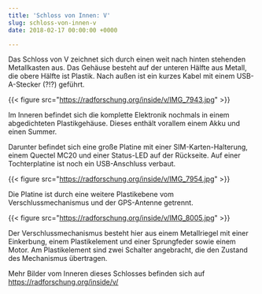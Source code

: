 ```yaml
---
title: 'Schloss von Innen: V'
slug: schloss-von-innen-v
date: 2018-02-17 00:00:00 +0000

---
```

Das Schloss von V zeichnet sich durch einen weit nach hinten stehenden Metallkasten aus. Das Gehäuse besteht auf der unteren Hälfte aus Metall, die obere Hälfte ist Plastik. Nach außen ist ein kurzes Kabel mit einem USB-A-Stecker (?!?) geführt.

{{< figure src="https://radforschung.org/inside/v/IMG_7943.jpg" >}}

Im Inneren befindet sich die komplette Elektronik nochmals in einem abgedichteten Plastikgehäuse.
Dieses enthält vorallem einem Akku und einen Summer.

Darunter befindet sich eine große Platine mit einer SIM-Karten-Halterung, einem Quectel MC20 und einer Status-LED auf der Rückseite. Auf einer Tochterplatine ist noch ein USB-Anschluss verbaut.

{{< figure src="https://radforschung.org/inside/v/IMG_7954.jpg" >}}

Die Platine ist durch eine weitere Plastikebene vom Verschlussmechanismus und der GPS-Antenne getrennt.

{{< figure src="https://radforschung.org/inside/v/IMG_8005.jpg" >}}

Der Verschlussmechanismus besteht hier aus einem Metallriegel mit einer Einkerbung, einem Plastikelement und einer Sprungfeder sowie einem Motor. Am Plastikelement sind zwei Schalter angebracht, die den Zustand des Mechanismus übertragen.

Mehr Bilder vom Inneren dieses Schlosses befinden sich auf https://radforschung.org/inside/v/